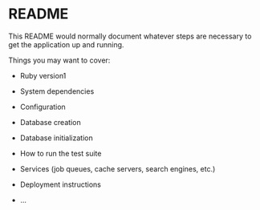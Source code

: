 # README

This README would normally document whatever steps are necessary to get the
application up and running.

Things you may want to cover:

* Ruby version1

* System dependencies

* Configuration

* Database creation

* Database initialization

* How to run the test suite

* Services (job queues, cache servers, search engines, etc.)

* Deployment instructions

* ...
